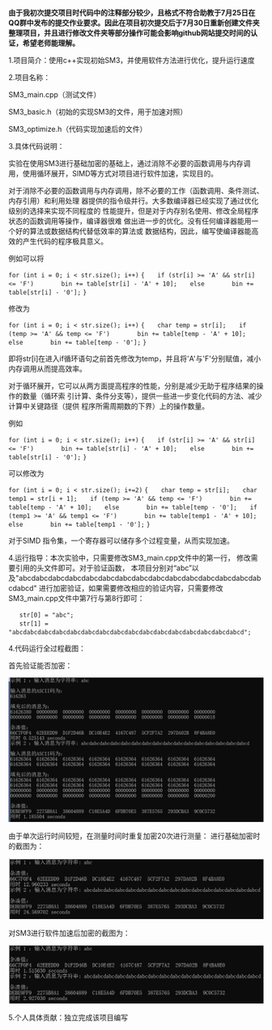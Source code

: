 **由于我初次提交项目时代码中的注释部分较少，且格式不符合助教于7月25日在QQ群中发布的提交作业要求。因此在项目初次提交后于7月30日重新创建文件夹整理项目，并且进行修改文件夹等部分操作可能会影响github网站提交时间的认证，希望老师能理解。**

1.项目简介：使用c++实现初始SM3，并使用软件方法进行优化，提升运行速度

2.项目名称：

SM3_main.cpp（测试文件）

SM3_basic.h（初始的实现SM3的文件，用于加速对照）

SM3_optimize.h（代码实现加速后的文件）

3.具体代码说明：

实验在使用SM3进行基础加密的基础上，通过消除不必要的函数调用与内存调用，使用循环展开，SIMD等方式对项目进行软件加速，实现目的。

对于消除不必要的函数调用与内存调用，除不必要的工作（函数调用、条件测试、内存引用）和利用处理
器提供的指令级并行。大多数编译器已经实现了通过优化级别的选择来实现不同程度的
性能提升，但是对于内存别名使用、修改全局程序状态的函数调用等操作，编译器很难
做出进一步的优化。没有任何编译器能用一个好的算法或数据结构代替低效率的算法或
数据结构，因此，编写使编译器能高效的产生代码的程序极具意义。

例如可以将

`for (int i = 0; i < str.size(); i++)`
`{`
`	if (str[i] >= 'A' && str[i] <= 'F')`
`		bin += table[str[i] - 'A' + 10];`
`	else`
`		bin += table[str[i] - '0'];`
`}`

修改为

`for (int i = 0; i < str.size(); i++)`
`{`
`	char temp = str[i];`
`	if (temp >= 'A' && temp <= 'F')`
`		bin += table[temp - 'A' + 10];`
`	else`
`		bin += table[temp - '0'];`
`}`
  
  
 即将str[i]在进入if循环语句之前首先修改为temp，并且将'A'与'F'分别赋值，减小内存调用从而提高效率。

对于循环展开，它可以从两方面提高程序的性能，分别是减少无助于程序结果的操作的数量（循环索
引计算、条件分支等），提供一些进一步变化代码的方法、减少计算中关键路径（提供
程序所需周期数的下界）上的操作数量。

例如

`for (int i = 0; i < str.size(); i++)`
`{`
`	if (str[i] >= 'A' && str[i] <= 'F')`
`		bin += table[str[i] - 'A' + 10];`
`	else`
`		bin += table[str[i] - '0'];`
`}`

可以修改为

`for (int i = 0; i < str.size(); i+=2)`
`{`
`	char temp = str[i];`
`	char temp1 = str[i + 1];`
`	if (temp >= 'A' && temp <= 'F')`
`		bin += table[temp - 'A' + 10];`
`	else`
`		bin += table[temp - '0'];`
`	if (temp1 >= 'A' && temp1 <= 'F')`
`		bin += table[temp1 - 'A' + 10];`
`	else`
`		bin += table[temp1 - '0'];`
`}`

对于SIMD 指令集，一个寄存器可以储存多个过程变量，从而实现加速。

4.运行指导：本次实验中，只需要修改SM3_main.cpp文件中的第一行，
修改需要引用的头文件即可。对于验证函数，
本项目分别对“abc”以及"abcdabcdabcdabcdabcdabcdabcdabcdabcdabcdabcdabcdabcdabcdabcdabcd"
进行加密验证，如果需要修改相应的验证内容，只需要修改SM3_main.cpp文件中第7行与第8行即可：

`	str[0] = "abc";`  
`	str[1] = "abcdabcdabcdabcdabcdabcdabcdabcdabcdabcdabcdabcdabcdabcdabcdabcd";`  


4.代码运行全过程截图：

首先验证能否加密：

![image](https://github.com/q7oyv3vkal/Innovation-and-Entrepreneurship-Projects/blob/main/image/SM3_chushi.png)

由于单次运行时间较短，在测量时间时重复加密20次进行测量：
进行基础加密时的截图为：

![image](https://github.com/q7oyv3vkal/Innovation-and-Entrepreneurship-Projects/blob/main/image/SM3_opbasic.png)

对SM3进行软件加速后加密的截图为：

![image](https://github.com/q7oyv3vkal/Innovation-and-Entrepreneurship-Projects/blob/main/image/SM3_opop.png)

5.个人具体贡献：独立完成该项目编写

